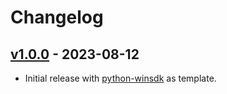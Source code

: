 <!-- refer to https://keepachangelog.com for guidance. -->

# Changelog

## [v1.0.0] - 2023-08-12

- Initial release with [python-winsdk](https://github.com/pywinrt/python-winsdk) as template.

[v1.0.0]: https://github.com/DatGuy1/toasts-winrt/tags/v1.0.0